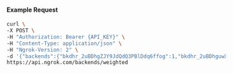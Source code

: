 <!-- Code generated for API Clients. DO NOT EDIT. -->

#### Example Request

```bash
curl \
-X POST \
-H "Authorization: Bearer {API_KEY}" \
-H "Content-Type: application/json" \
-H "Ngrok-Version: 2" \
-d '{"backends":{"bkdhr_2uBDhgZJY9JdQdQ3PBlDdq6ffog":1,"bkdhr_2uBDhguwXCLVwkstX61LZOHmxHb":0},"description":"acme weighted","metadata":"{\"environment\": \"staging\"}"}' \
https://api.ngrok.com/backends/weighted
```
